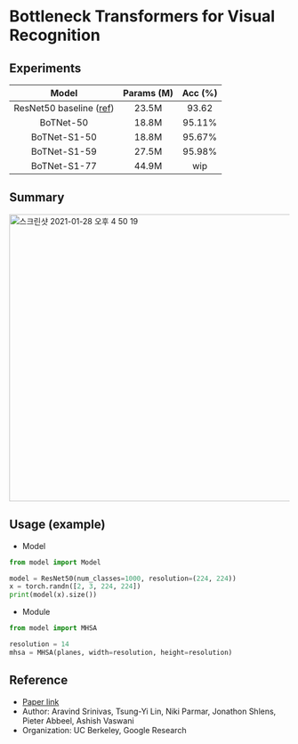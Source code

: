 # Bottleneck Transformers for Visual Recognition

## Experiments

| Model | Params (M) | Acc (%) |
|:-:|:-:|:-:|
| ResNet50 baseline ([ref](https://github.com/kuangliu/pytorch-cifar)) | 23.5M | 93.62 |
| BoTNet-50 | 18.8M | 95.11% |
| BoTNet-S1-50 | 18.8M | 95.67% |
| BoTNet-S1-59 | 27.5M | 95.98% |
| BoTNet-S1-77 | 44.9M | wip |

## Summary
<img width="516" alt="스크린샷 2021-01-28 오후 4 50 19" src="https://user-images.githubusercontent.com/22078438/106106482-f04da900-6188-11eb-8f15-820811c2f908.png">

## Usage (example)
 - Model
 ```python
 from model import Model

 model = ResNet50(num_classes=1000, resolution=(224, 224))
 x = torch.randn([2, 3, 224, 224])
 print(model(x).size())
 ```
 - Module
 ```python
 from model import MHSA

 resolution = 14
 mhsa = MHSA(planes, width=resolution, height=resolution)
 ```


## Reference
 - [Paper link](https://arxiv.org/abs/2101.11605)
 - Author: Aravind Srinivas, Tsung-Yi Lin, Niki Parmar, Jonathon Shlens, Pieter Abbeel, Ashish Vaswani
 - Organization: UC Berkeley, Google Research

